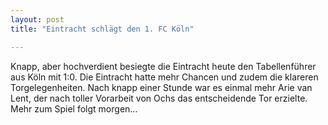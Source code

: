 ```yaml
---
layout: post
title: "Eintracht schlägt den 1. FC Köln"

---
```


Knapp, aber hochverdient besiegte die Eintracht heute den Tabellenführer aus Köln mit 1:0. Die Eintracht hatte mehr Chancen und zudem die klareren Torgelegenheiten. Nach knapp einer Stunde war es einmal mehr Arie van Lent, der nach toller Vorarbeit von Ochs das entscheidende Tor erzielte. Mehr zum Spiel folgt morgen...


